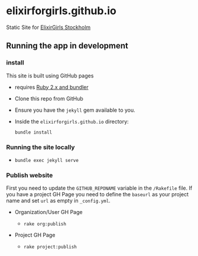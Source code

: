 # elixirforgirls.github.io
Static Site for [ElixirGirls Stockholm](https://elixirforgirls.github.io)

## Running the app in development

### install
This site is built using GitHub pages
- requires [Ruby 2.x and bundler](https://help.github.com/articles/setting-up-your-github-pages-site-locally-with-jekyll/#requirements)
- Clone this repo from GitHub
- Ensure you have the `jekyll` gem available to you.
- Inside the `elixirforgirls.github.io` directory:

    `bundle install`

### Running the site locally
- `bundle exec jekyll serve`

### Publish website

First you need to update the `GITHUB_REPONAME` variable in the `/Rakefile`
file. If you have a project GH Page you need to define the `baseurl` as
your project name and set `url` as empty in `_config.yml`.

- Organization/User GH Page
  - `rake org:publish`

- Project GH Page
  - `rake project:publish`
